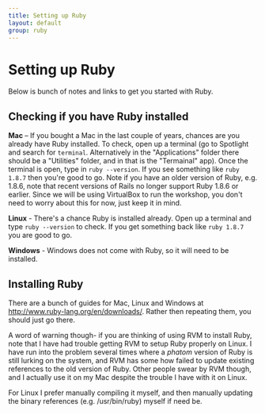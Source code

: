 ```yaml
---
title: Setting up Ruby
layout: default
group: ruby
---
```


# Setting up Ruby

Below is bunch of notes and links to get you started with Ruby.

## Checking if you have Ruby installed

**Mac** – If you bought a Mac in the last couple of years, chances are you already have Ruby installed. To check, open up a terminal (go to Spotlight and search for `terminal`. Alternatively in the "Applications" folder there should be a "Utilities" folder, and in that is the "Termainal" app). Once the terminal is open, type in `ruby --version`. If you see something like `ruby 1.8.7` then you're good to go.  Note if you have an older version of Ruby, e.g. 1.8.6, note that recent versions of Rails no longer support Ruby 1.8.6 or earlier. Since we will be using VirtualBox to run the workshop, you don't need to worry about this for now, just keep it in mind. 

**Linux** - There's a chance Ruby is installed already. Open up a terminal and type `ruby --version` to check. If you get something back like `ruby 1.8.7` you are good to go.

**Windows** - Windows does not come with Ruby, so it will need to be installed.


## Installing Ruby

There are a bunch of guides for Mac, Linux and Windows at http://www.ruby-lang.org/en/downloads/. Rather then repeating them, you should just go there.

A word of warning though- if you are thinking of using RVM to install Ruby, note that I have had trouble getting RVM to setup Ruby properly on Linux. I have run into the problem several times where a *phatom* version of Ruby is still lurking on the system, and RVM has some how failed to update existing references to the old version of Ruby.  Other people swear by RVM though, and I actually use it on my Mac despite the trouble I have with it on Linux.

For Linux I prefer manually compiling it myself, and then manually updating the binary references (e.g. /usr/bin/ruby) myself if need be.




